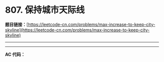 # 807. 保持城市天际线

**题目链接：**[https://leetcode-cn.com/problems/max-increase-to-keep-city-skyline](https://leetcode-cn.com/problems/max-increase-to-keep-city-skyline)

---

<Cards card="leetcode_807_max-increase-to-keep-city-skyline"></Cards>

---

**AC 代码：**

```java

```